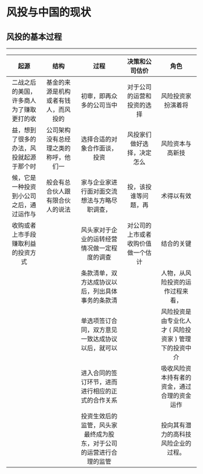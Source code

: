 风投与中国的现状
=
## 风投的基本过程
---
|起源|结构|过程|决策和公司估价|角色|
:-:|:-:|:-:|:-:|:-:
|二战之后的美国，许多商人为了赚取更打的收 |基金的来源是机构或者有钱人，而风投的|初审，即再众多的公司当中|对于公司的运营和投资的选择|风险投资家扮演着将|
|益，想到了很多的办法，风投就起源于那个时| 公司架构没有总经理之类的称呼，他们一|选择合适的对象合作面谈，投资|风投家们做好选择，决定怎么|风险资本与高新技
|候，它是一种投资到小公司之后，通过运作与| 般会有总合伙人跟有限合伙人的说法|家与企业家进行面对面交流想法与方略尽职调查，|投，该投谁等问题，再|术得以有效
|收购或者上市手段赚取利益的投资方式                      ||风头家对于企业的运转经营情况做一定程度的调查|对公司的上市或者收购价值做一个估计|结合的关键
|||条款清单，双方达成协议以后，列出具体事务的条款清||人物，从风险投资的运作过程来看，|
|||单选项签订合同，双方意见一致达成协议以后，就可以||风险投资是由专业化人才 ( 风险投资家 ) 管理下的投资中介|
|||进入合同的签订环节，进而进行相应的正式的合作关系||吸收风险资本持有者的资金，通过合理的资金运作|
|||投资生效后的监管，风头家最终成为股东，对于公司的运营进行合理的监管||投向其有潜力的高科技风险企业的过程。|
